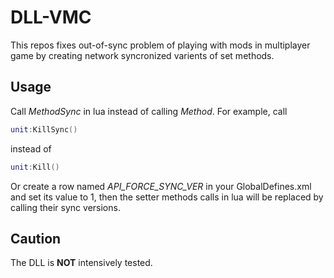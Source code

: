# DLL-VMC

This repos fixes out-of-sync problem of playing with mods in multiplayer game by creating network syncronized varients of set methods. 

## Usage
Call *MethodSync* in lua instead of calling *Method*. For example, call 

``` lua
unit:KillSync() 
``` 
instead of 
``` lua
unit:Kill() 
``` 
Or create a row named *API_FORCE_SYNC_VER* in your GlobalDefines.xml and set its value to 1, then the setter methods calls in lua will be replaced by calling their sync versions.

## Caution
The DLL is **NOT** intensively tested.

 
